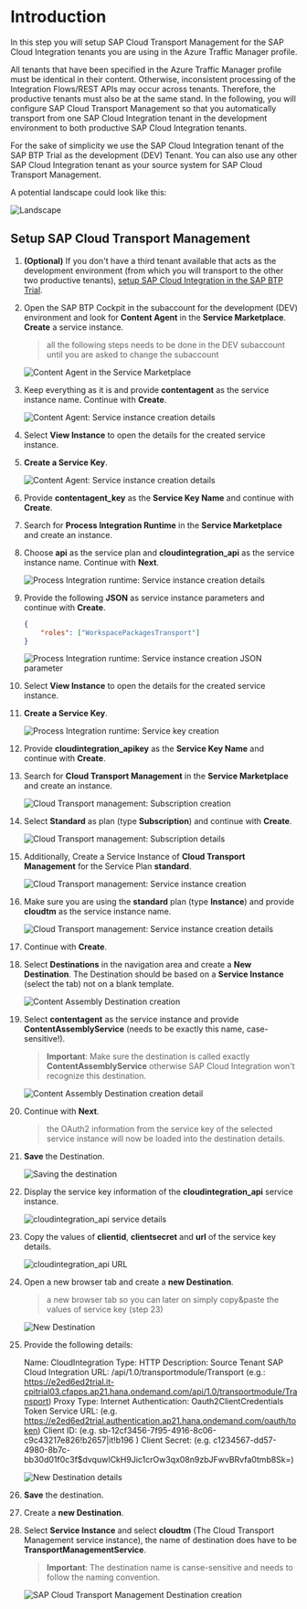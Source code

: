 # Introduction

In this step you will setup SAP Cloud Transport Management for the SAP Cloud Integration tenants you are using in the Azure Traffic Manager profile. 

All tenants that have been specified in the Azure Traffic Manager profile must be identical in their content. Otherwise, inconsistent processing of the Integration Flows/REST APIs may occur across tenants. Therefore, the productive tenants must also be at the same stand. In the following, you will configure SAP Cloud Transport Management so that you automatically transport from one SAP Cloud Integration tenant in the development environment to both productive SAP Cloud Integration tenants. 

For the sake of simplicity we use the SAP Cloud Integration tenant of the SAP BTP Trial as the development (DEV) Tenant. You can also use any other SAP Cloud Integration tenant as your source system for SAP Cloud Transport Management. 

A potential landscape could look like this: 

![Landscape](./images/01.png)

## Setup SAP Cloud Transport Management

1. **(Optional)** If you don't have a third tenant available that acts as the development environment (from which you will transport to the other two productive tenants), [setup SAP Cloud Integration in the SAP BTP Trial](https://developers.sap.com/tutorials/cp-starter-isuite-onboard-subscribe.html). 

2. Open the SAP BTP Cockpit in the subaccount for the development (DEV) environment and look for **Content Agent** in the **Service Marketplace**. **Create** a service instance. 

    > all the following steps needs to be done in the DEV subaccount until you are asked to change the subaccount

    ![Content Agent in the Service Marketplace](./images/02.png)

3. Keep everything as it is and provide **contentagent** as the service instance name. Continue with **Create**.

    ![Content Agent: Service instance creation details](./images/03.png)

4. Select **View Instance** to open the details for the created service instance. 

5. **Create a Service Key**. 

    ![Content Agent: Service instance creation details](./images/04.png)

6. Provide **contentagent_key** as the **Service Key Name** and continue with **Create**. 

7. Search for **Process Integration Runtime** in the **Service Marketplace** and create an instance. 

8. Choose **api** as the service plan and **cloudintegration_api** as the service instance name. Continue with **Next**. 

    ![Process Integration runtime: Service instance creation details](./images/05.png)

9.  Provide the following **JSON** as service instance parameters and continue with **Create**. 

    ```json
    {
        "roles": ["WorkspacePackagesTransport"]
    }
    ```

    ![Process Integration runtime: Service instance creation JSON parameter](./images/06.png)

10. Select **View Instance** to open the details for the created service instance. 

11. **Create a Service Key**.

    ![Process Integration runtime: Service key creation](./images/07.png)

12. Provide **cloudintegration_apikey** as the **Service Key Name** and continue with **Create**. 

13. Search for **Cloud Transport Management** in the **Service Marketplace** and create an instance. 

    ![Cloud Transport management: Subscription creation](./images/08.png)

14. Select **Standard** as plan (type **Subscription**) and continue with **Create**. 

    ![Cloud Transport management: Subscription details](./images/09.png)

15. Additionally, Create a Service Instance of **Cloud Transport Management** for the Service Plan **standard**. 

    ![Cloud Transport management: Service instance creation](./images/10.png)

16. Make sure you are using the **standard** plan (type **Instance**) and provide **cloudtm** as the service instance name. 

    ![Cloud Transport management: Service instance creation details](./images/11.png)

17. Continue with **Create**. 

18. Select **Destinations** in the navigation area and create a **New Destination**. The Destination should be based on a **Service Instance** (select the tab) not on a blank template. 

    ![Content Assembly Destination creation](./images/12.png)
    
19. Select **contentagent** as the service instance and provide **ContentAssemblyService** (needs to be exactly this name, case-sensitive!). 

    > **Important**: Make sure the destination is called exactly **ContentAssemblyService** otherwise SAP Cloud Integration won't recognize this destination. 

    ![Content Assembly Destination creation detail](./images/13.png)

20. Continue with **Next**. 

    > the OAuth2 information from the service key of the selected service instance will now be loaded into the destination details. 

21. **Save** the Destination. 

    ![Saving the destination](./images/14.png)

22. Display the service key information of the **cloudintegration_api** service instance. 

    ![cloudintegration_api service details](./images/15.png)

23. Copy the values of **clientid**, **clientsecret** and **url** of the service key details. 

    ![cloudintegration_api URL](./images/16.png)

24. Open a new browser tab and create a **new Destination**. 

    > a new browser tab so you can later on simply copy&paste the values of service key (step 23)

    ![New Destination](./images/17.png)

25. Provide the following details: 

    Name: CloudIntegration
    Type: HTTP
    Description: Source Tenant SAP Cloud Integration
    URL: <url from step23>/api/1.0/transportmodule/Transport (e.g.: https://e2ed6ed2trial.it-cpitrial03.cfapps.ap21.hana.ondemand.com/api/1.0/transportmodule/Transport)
    Proxy Type: Internet
    Authentication: Oauth2ClientCredentials
    Token Service URL: <token url from step23> (e.g. https://e2ed6ed2trial.authentication.ap21.hana.ondemand.com/oauth/token)
    Client ID: <clientid from step23> (e.g. sb-12cf3456-7f95-4916-8c06-c9c43217e826!b2657|it!b196 )
    Client Secret: <clientsecret from step23> (e.g. c1234567-dd57-4980-8b7c-bb30d01f0c3f$dvquwICkH9Jic1crOw3qx08n9zbJFwvBRvfa0tmb8Sk=)

    ![New Destination details](./images/18.png)

26. **Save** the destination. 

27. Create a **new Destination**. 

28. Select **Service Instance** and select **cloudtm** (The Cloud Transport Management service instance), the name of destination does have to be **TransportManagementService**. 

    > **Important**: The destination name is canse-sensitive and needs to follow the naming convention. 

    ![SAP Cloud Transport Management Destination creation](./images/19.png)
















